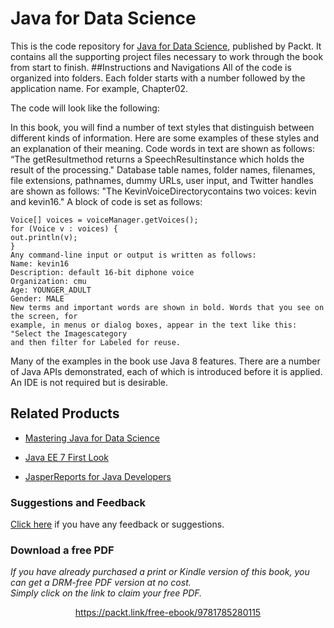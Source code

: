 


# Java for Data Science
This is the code repository for [Java for Data Science](https://www.packtpub.com/big-data-and-business-intelligence/java-data-science?utm_source=github&utm_medium=repository&utm_campaign=9781785280115), published by Packt. It contains all the supporting project files necessary to work through the book from start to finish.
##Instructions and Navigations
All of the code is organized into folders. Each folder starts with a number followed by the application name. For example, Chapter02.



The code will look like the following:

In this book, you will find a number of text styles that distinguish between different kinds
of information. Here are some examples of these styles and an explanation of their meaning.
Code words in text are shown as follows: “The getResultmethod returns a
SpeechResultinstance which holds the result of the processing." Database table names,
folder names, filenames, file extensions, pathnames, dummy URLs, user input, and Twitter
handles are shown as follows: "The KevinVoiceDirectorycontains two voices: kevin
and kevin16."
A block of code is set as follows:
```
Voice[] voices = voiceManager.getVoices();
for (Voice v : voices) {
out.println(v);
}
Any command-line input or output is written as follows:
Name: kevin16
Description: default 16-bit diphone voice
Organization: cmu
Age: YOUNGER_ADULT
Gender: MALE
New terms and important words are shown in bold. Words that you see on the screen, for
example, in menus or dialog boxes, appear in the text like this: "Select the Imagescategory
and then filter for Labeled for reuse.
```

Many of the examples in the book use Java 8 features. There are a number of Java APIs demonstrated, each of which is introduced before it is applied. An IDE is not required but is desirable.

## Related Products
* [Mastering Java for Data Science](https://www.packtpub.com/big-data-and-business-intelligence/mastering-java-data-science?utm_source=github&utm_medium=repository&utm_campaign=9781782174271)

* [Java EE 7 First Look](https://www.packtpub.com/application-development/java-ee-7-first-look?utm_source=github&utm_medium=repository&utm_campaign=9781849699235)

* [JasperReports for Java Developers](https://www.packtpub.com/big-data-and-business-intelligence/jasperreports-java-developers?utm_source=github&utm_medium=repository&utm_campaign=9781904811909)
### Suggestions and Feedback
[Click here](https://docs.google.com/forms/d/e/1FAIpQLSe5qwunkGf6PUvzPirPDtuy1Du5Rlzew23UBp2S-P3wB-GcwQ/viewform) if you have any feedback or suggestions.
### Download a free PDF

 <i>If you have already purchased a print or Kindle version of this book, you can get a DRM-free PDF version at no cost.<br>Simply click on the link to claim your free PDF.</i>
<p align="center"> <a href="https://packt.link/free-ebook/9781785280115">https://packt.link/free-ebook/9781785280115 </a> </p>